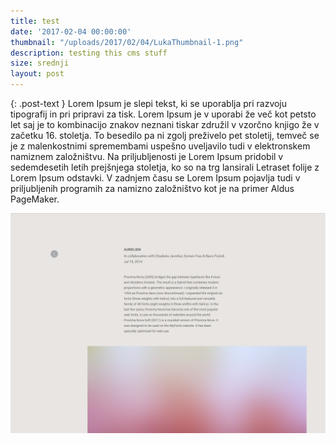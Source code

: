 ```yaml
---
title: test
date: '2017-02-04 00:00:00'
thumbnail: "/uploads/2017/02/04/LukaThumbnail-1.png"
description: testing this cms stuff
size: srednji
layout: post
---
```

{: .post-text } Lorem Ipsum je slepi tekst, ki se uporablja pri razvoju tipografij in pri pripravi za tisk. Lorem Ipsum je v uporabi že več kot petsto let saj je to kombinacijo znakov neznani tiskar združil v vzorčno knjigo že v začetku 16\. stoletja. To besedilo pa ni zgolj preživelo pet stoletij, temveč se je z malenkostnimi spremembami uspešno uveljavilo tudi v elektronskem namiznem založništvu. Na priljubljenosti je Lorem Ipsum pridobil v sedemdesetih letih prejšnjega stoletja, ko so na trg lansirali Letraset folije z Lorem Ipsum odstavki. V zadnjem času se Lorem Ipsum pojavlja tudi v priljubljenih programih za namizno založništvo kot je na primer Aldus PageMaker.

![](/uploads/2017/02/04/4_Luka_Projekt-1.png)